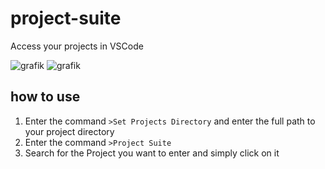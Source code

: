 # project-suite
Access your projects in VSCode

![grafik](https://github.com/Tch1b0/project-suite/assets/57066700/557dd8fa-528d-41ac-91dc-ffedc982dc6e)
![grafik](https://github.com/Tch1b0/project-suite/assets/57066700/684cdb7b-8f4d-48bb-90b3-faad6e32d27e)

## how to use

1. Enter the command `>Set Projects Directory` and enter the full path to your project directory
1. Enter the command `>Project Suite`
1. Search for the Project you want to enter and simply click on it
